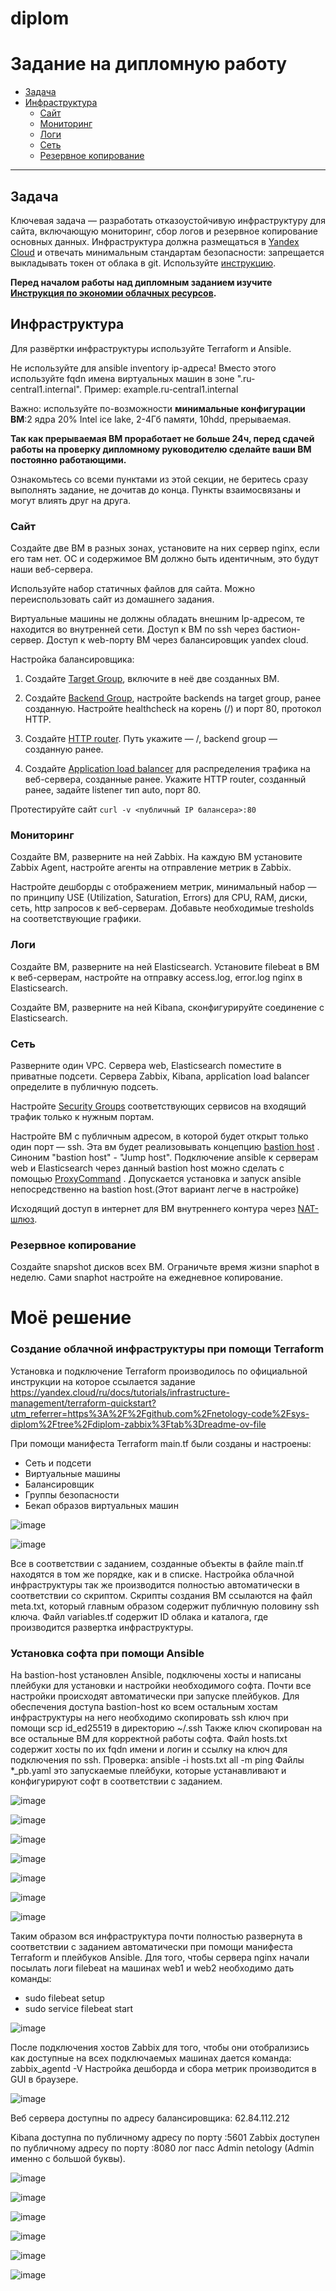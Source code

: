 # diplom

Задание на дипломную работу 
==========
* [Задача](#Задача)
* [Инфраструктура](#Инфраструктура)
    * [Сайт](#Сайт)
    * [Мониторинг](#Мониторинг)
    * [Логи](#Логи)
    * [Сеть](#Сеть)
    * [Резервное копирование](#Резервное-копирование)


---------

## Задача
Ключевая задача — разработать отказоустойчивую инфраструктуру для сайта, включающую мониторинг, сбор логов и резервное копирование основных данных. Инфраструктура должна размещаться в [Yandex Cloud](https://cloud.yandex.com/) и отвечать минимальным стандартам безопасности: запрещается выкладывать токен от облака в git. Используйте [инструкцию](https://cloud.yandex.ru/docs/tutorials/infrastructure-management/terraform-quickstart#get-credentials).

**Перед началом работы над дипломным заданием изучите [Инструкция по экономии облачных ресурсов](https://github.com/netology-code/devops-materials/blob/master/cloudwork.MD).**

## Инфраструктура
Для развёртки инфраструктуры используйте Terraform и Ansible.  

Не используйте для ansible inventory ip-адреса! Вместо этого используйте fqdn имена виртуальных машин в зоне ".ru-central1.internal". Пример: example.ru-central1.internal  

Важно: используйте по-возможности **минимальные конфигурации ВМ**:2 ядра 20% Intel ice lake, 2-4Гб памяти, 10hdd, прерываемая. 

**Так как прерываемая ВМ проработает не больше 24ч, перед сдачей работы на проверку дипломному руководителю сделайте ваши ВМ постоянно работающими.**

Ознакомьтесь со всеми пунктами из этой секции, не беритесь сразу выполнять задание, не дочитав до конца. Пункты взаимосвязаны и могут влиять друг на друга.

### Сайт
Создайте две ВМ в разных зонах, установите на них сервер nginx, если его там нет. ОС и содержимое ВМ должно быть идентичным, это будут наши веб-сервера.

Используйте набор статичных файлов для сайта. Можно переиспользовать сайт из домашнего задания.

Виртуальные машины не должны обладать внешним Ip-адресом, те находится во внутренней сети. Доступ к ВМ по ssh через бастион-сервер. Доступ к web-порту ВМ через балансировщик yandex cloud.

Настройка балансировщика:

1. Создайте [Target Group](https://cloud.yandex.com/docs/application-load-balancer/concepts/target-group), включите в неё две созданных ВМ.

2. Создайте [Backend Group](https://cloud.yandex.com/docs/application-load-balancer/concepts/backend-group), настройте backends на target group, ранее созданную. Настройте healthcheck на корень (/) и порт 80, протокол HTTP.

3. Создайте [HTTP router](https://cloud.yandex.com/docs/application-load-balancer/concepts/http-router). Путь укажите — /, backend group — созданную ранее.

4. Создайте [Application load balancer](https://cloud.yandex.com/en/docs/application-load-balancer/) для распределения трафика на веб-сервера, созданные ранее. Укажите HTTP router, созданный ранее, задайте listener тип auto, порт 80.

Протестируйте сайт
`curl -v <публичный IP балансера>:80` 

### Мониторинг
Создайте ВМ, разверните на ней Zabbix. На каждую ВМ установите Zabbix Agent, настройте агенты на отправление метрик в Zabbix. 

Настройте дешборды с отображением метрик, минимальный набор — по принципу USE (Utilization, Saturation, Errors) для CPU, RAM, диски, сеть, http запросов к веб-серверам. Добавьте необходимые tresholds на соответствующие графики.

### Логи
Cоздайте ВМ, разверните на ней Elasticsearch. Установите filebeat в ВМ к веб-серверам, настройте на отправку access.log, error.log nginx в Elasticsearch.

Создайте ВМ, разверните на ней Kibana, сконфигурируйте соединение с Elasticsearch.

### Сеть
Разверните один VPC. Сервера web, Elasticsearch поместите в приватные подсети. Сервера Zabbix, Kibana, application load balancer определите в публичную подсеть.

Настройте [Security Groups](https://cloud.yandex.com/docs/vpc/concepts/security-groups) соответствующих сервисов на входящий трафик только к нужным портам.

Настройте ВМ с публичным адресом, в которой будет открыт только один порт — ssh.  Эта вм будет реализовывать концепцию  [bastion host]( https://cloud.yandex.ru/docs/tutorials/routing/bastion) . Синоним "bastion host" - "Jump host". Подключение  ansible к серверам web и Elasticsearch через данный bastion host можно сделать с помощью  [ProxyCommand](https://docs.ansible.com/ansible/latest/network/user_guide/network_debug_troubleshooting.html#network-delegate-to-vs-proxycommand) . Допускается установка и запуск ansible непосредственно на bastion host.(Этот вариант легче в настройке)

Исходящий доступ в интернет для ВМ внутреннего контура через [NAT-шлюз](https://yandex.cloud/ru/docs/vpc/operations/create-nat-gateway).

### Резервное копирование
Создайте snapshot дисков всех ВМ. Ограничьте время жизни snaphot в неделю. Сами snaphot настройте на ежедневное копирование.


# Моё решение 

### Создание облачной инфраструктуры при помощи Terraform
Установка и подключение Terraform производилось по официальной инструкции на которое ссылается задание
https://yandex.cloud/ru/docs/tutorials/infrastructure-management/terraform-quickstart?utm_referrer=https%3A%2F%2Fgithub.com%2Fnetology-code%2Fsys-diplom%2Ftree%2Fdiplom-zabbix%3Ftab%3Dreadme-ov-file

При помощи манифеста Terraform main.tf были созданы и настроены:
* Сеть и подсети
* Виртуальные машины
* Балансировщик
* Группы безопасности
* Бекап образов виртуальных машин

![image](https://github.com/user-attachments/assets/e4d3cb64-a865-4d92-b5d8-d23d83d9d186)

![image](https://github.com/user-attachments/assets/88c9711f-a0c7-4a3f-8310-4847c494ae0a)


Все в соответствии с заданием, созданные объекты в файле main.tf находятся в том же порядке, как и в списке. Настройка облачной инфраструктуры так же производится полностью автоматически в соответствии со скриптом.
Скрипты создания ВМ ссылаются на файл meta.txt, который главным образом содержит публичную половину ssh ключа.
Файл variables.tf содержит ID облака и каталога, где производится развертка инфраструктуры.

### Установка софта при помощи Ansible

На bastion-host установлен Ansible, подключены хосты и написаны плейбуки для установки и настройки необходимого софта. Почти все настройки происходят автоматически при запуске плейбуков. Для обеспечения доступа bastion-host ко всем остальным хостам инфраструктуры на него необходимо скопировать ssh ключ при помощи scp id_ed25519 в директорию ~/.ssh
Также ключ скопирован на все остальные ВМ для корректной работы софта.
Файл hosts.txt содержит хосты по их fqdn имени и логин и ссылку на ключ для подключения по ssh.
Проверка: ansible -i hosts.txt all -m ping
Файлы *_pb.yaml это запускаемые плейбуки, которые устанавливают и конфигурируют софт в соответствии с заданием. 

![image](https://github.com/user-attachments/assets/5bf29ff9-b4ea-45fd-900a-e231daafc590)

![image](https://github.com/user-attachments/assets/5cb5ba2c-9eeb-428b-908d-8e5c0d4f28d6)

![image](https://github.com/user-attachments/assets/10adede9-d5e1-46a0-9b97-982f6afaaf5c)

![image](https://github.com/user-attachments/assets/6aa7161f-7b65-4d93-a9ac-45a4db2b20c4)

![image](https://github.com/user-attachments/assets/3e9bd7bf-940a-4fea-8470-830b56386b94)

![image](https://github.com/user-attachments/assets/0e687452-60cd-447d-b480-a7edb65e1839)

![image](https://github.com/user-attachments/assets/9616360c-332d-4551-847f-039d5d333a06)

Таким образом вся инфраструктура почти полностью развернута в соответствии с заданием автоматически при помощи манифеста Terraform и плейбуков Ansible. Для того, чтобы сервера nginx начали посылать логи filebeat на машинах web1 и web2 необходимо дать команды:
* sudo filebeat setup
* sudo service filebeat start

![image](https://github.com/user-attachments/assets/62f73573-dfc1-4071-80e8-2e294c3ff638)

После подключения хостов Zabbix для того, чтобы они отобрализись как доступные на всех подключаемых машинах дается команда:
zabbix_agentd -V
Настройка дешборда и сбора метрик производится в GUI в браузере. 

![image](https://github.com/user-attachments/assets/3577307a-06a0-4357-9e3c-711d789b663f)

Веб сервера доступны по адресу балансировщика:
62.84.112.212

Kibana доступна по публичному адресу по порту :5601
Zabbix доступен по публичному адресу по порту :8080 лог пасс Admin netology (Admin именно с большой буквы).


![image](https://github.com/user-attachments/assets/39f6c291-b98b-4898-9107-b2052b3491b1)

![image](https://github.com/user-attachments/assets/e65588b9-046a-4003-9a21-3e52ecee70eb)

![image](https://github.com/user-attachments/assets/793f6b6a-267d-4101-a284-d8bc5989b38f)

![image](https://github.com/user-attachments/assets/96aba7d4-8862-42e6-a7d7-8683fe215257)

![image](https://github.com/user-attachments/assets/02314a07-c992-48ca-a9cf-dedb84a5d324)

![image](https://github.com/user-attachments/assets/ee3c630c-aa1b-439e-bf2f-38fa7e1f3153)






  














